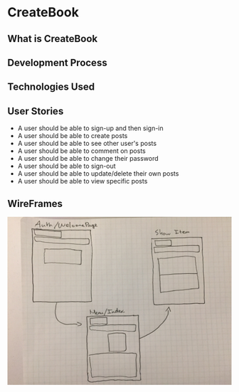 # CreateBook

## What is CreateBook

## Development Process

## Technologies Used

## User Stories
  - A user should be able to sign-up and then sign-in
  - A user should be able to create posts
  - A user should be able to see other user's posts
  - A user should be able to comment on posts
  - A user should be able to change their password
  - A user should be able to sign-out
  - A user should be able to update/delete their own posts
  - A user should be able to view specific posts

## WireFrames
![WireFrame](https://github.com/lbreguet/createBook/blob/comments/assets/img/FullSizeRender.jpg "WireFrame")
